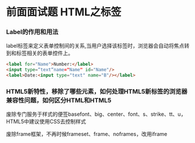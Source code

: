 # 前面面试题 HTML之标签

### Label的作用和用法
label标签来定义表单控制间的关系,当用户选择该标签时，浏览器会自动将焦点转到和标签相关的表单控件上。

```html
<label for="Name">Number:</label>
<input type=“text“name="Name" id="Name"/>
<label>Date:<input type="text" name="B"/></label>
```

### HTML5新特性，移除了哪些元素，如何处理HTML5新标签的浏览器兼容性问题，如何区分HTML和HTML5
废除专门服务于样式的便签basefont、big、center、font、s、strike、tt、u，HTML5中建议使用CSS去控制样式

废除frame框架，不再时候frameset、frame、noframes，改用iframe

